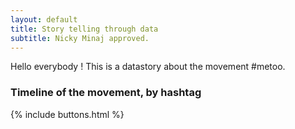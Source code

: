 ```yaml
---
layout: default
title: Story telling through data
subtitle: Nicky Minaj approved.
---
```


Hello everybody ! This is a datastory about the movement #metoo.

### Timeline of the movement, by hashtag

{% include buttons.html %}
